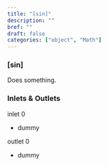 ```yaml
---
title: "[sin]"
description: ""
bref: ""
draft: false
categories: ["object", "Math"]
---
```


### [sin]

Does something.

### Inlets & Outlets

inlet 0

 - dummy

outlet 0

 - dummy
 
